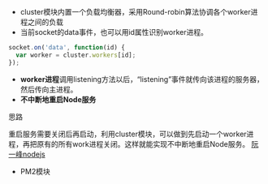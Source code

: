 * cluster模块内置一个负载均衡器，采用Round-robin算法协调各个worker进程之间的负载
* 当前socket的data事件，也可以用id属性识别worker进程。
```js
socket.on('data', function(id) {
  var worker = cluster.workers[id];
});
```
* **worker进程**调用listening方法以后，“listening”事件就传向该进程的服务器，然后传向主进程。
* **不中断地重启Node服务**

思路

重启服务需要关闭后再启动，利用cluster模块，可以做到先启动一个worker进程，再把原有的所有work进程关闭。这样就能实现不中断地重启Node服务。
[阮一峰nodejs](http://javascript.ruanyifeng.com/nodejs/cluster.html)

* PM2模块